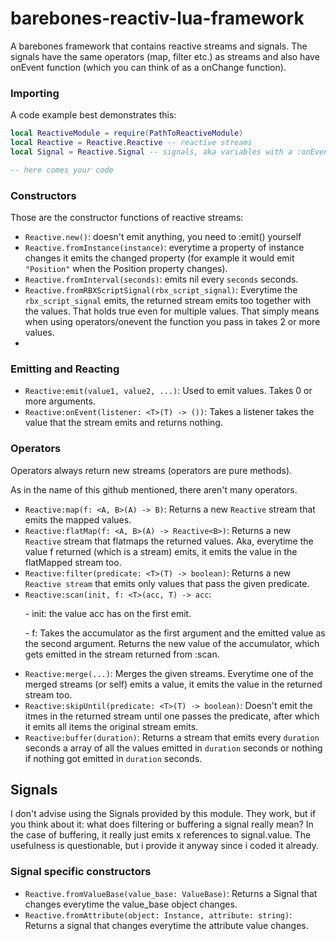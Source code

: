 # barebones-reactiv-lua-framework
A barebones framework that contains reactive streams and signals. The signals have the same operators (map, filter etc.) as streams and also have onEvent function (which you can think of as a onChange function).

### Importing
A code example best demonstrates this:

```lua
local ReactiveModule = require(PathToReactiveModule)
local Reactive = Reactive.Reactive -- reactive streams
local Signal = Reactive.Signal -- signals, aka variables with a :onEvent function to react to changes

-- here comes your code
```

### Constructors
Those are the constructor functions of reactive streams:
- `Reactive.new()`: doesn't emit anything, you need to :emit() yourself
- `Reactive.fromInstance(instance)`: everytime a property of instance changes it emits the changed property (for                                        example it would emit `"Position"` when the Position property changes).
- `Reactive.fromInterval(seconds)`: emits nil every `seconds` seconds.
- `Reactive.fromRBXScriptSignal(rbx_script_signal)`: Everytime the `rbx_script_signal` emits, the returned stream emits too together with the values. That holds true even for multiple values. That simply means when using operators/onevent the function you pass in takes 2 or more values.
- 

### Emitting and Reacting
- `Reactive:emit(value1, value2, ...)`: Used to emit values. Takes 0 or more arguments.
- `Reactive:onEvent(listener: <T>(T) -> ())`: Takes a listener takes the value that the stream emits and returns nothing.

### Operators
Operators always return new streams (operators are pure methods).

As in the name of this github mentioned, there aren't many operators.
- `Reactive:map(f: <A, B>(A) -> B)`: Returns a new `Reactive` stream that emits the mapped values.
- `Reactive:flatMap(f: <A, B>(A) -> Reactive<B>)`: Returns a new `Reactive` stream that flatmaps the returned values. Aka, everytime the value f returned (which is a stream) emits, it emits the value in the flatMapped stream too.
- `Reactive:filter(predicate: <T>(T) -> boolean)`: Returns a new `Reactive stream` that emits only values that pass the given predicate.
- `Reactive:scan(init, f: <T>(acc, T) -> acc`: <p> - init: the value acc has on the first emit. <p> - f: Takes the accumulator as the first argument and the emitted value as the second argument. Returns the new value of the accumulator, which gets emitted in the stream returned from :scan.
- `Reactive:merge(...)`: Merges the given streams. Everytime one of the merged streams (or self) emits a value, it emits the value in the returned stream too.
- `Reactive:skipUntil(predicate: <T>(T) -> boolean)`: Doesn't emit the itmes in the returned stream until one passes the predicate, after which it emits all items the original stream emits.
- `Reactive:buffer(duration)`: Returns a stream that emits every `duration` seconds a array of all the values emitted in `duration` seconds or nothing if nothing got emitted in `duration` seconds.

## Signals
I don't advise using the Signals provided by this module. They work, but if you think about it: what does filtering or buffering a signal really mean? In the case of buffering, it really just emits x references to signal.value. The usefulness is questionable, but i provide it anyway since i coded it already.

### Signal specific constructors
- `Reactive.fromValueBase(value_base: ValueBase)`: Returns a Signal that changes everytime the value_base object changes.
- `Reactive.fromAttribute(object: Instance, attribute: string)`: Returns a signal that changes everytime the attribute value changes.
